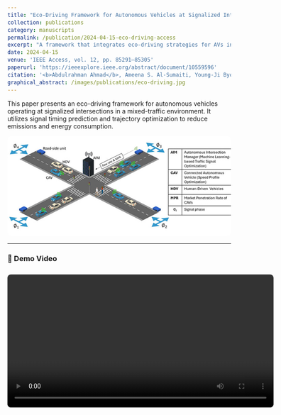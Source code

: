 ```yaml
---
title: "Eco-Driving Framework for Autonomous Vehicles at Signalized Intersections in Mixed-Traffic Environment"
collection: publications
category: manuscripts
permalink: /publication/2024-04-15-eco-driving-access
excerpt: "A framework that integrates eco-driving strategies for AVs in mixed-traffic urban intersections."
date: 2024-04-15
venue: 'IEEE Access, vol. 12, pp. 85291–85305'
paperurl: 'https://ieeexplore.ieee.org/abstract/document/10559596'
citation: '<b>Abdulrahman Ahmad</b>, Ameena S. Al-Sumaiti, Young-Ji Byon, Khalifa Al-Hosani. (2024). "Eco-Driving Framework for Autonomous Vehicles at Signalized Intersections in Mixed-Traffic Environment." <i>IEEE Access</i>. 12: 85291–85305.'
graphical_abstract: /images/publications/eco-driving.jpg
---
```


This paper presents an eco-driving framework for autonomous vehicles operating at signalized intersections in a mixed-traffic environment. It utilizes signal timing prediction and trajectory optimization to reduce emissions and energy consumption.

<img src="/images/publications/eco-driving.jpg" alt="Graphical Abstract" width="600" style="border-radius: 8px;" />

---

### 🎥 Demo Video

<video width="600" controls style="border-radius: 8px; margin-top: 10px;">
  <source src="\assets\videos\eco_driving_paper\ecodriving_paper_video.mp4" type="video/mp4">
  Your browser does not support the video tag.
</video>
